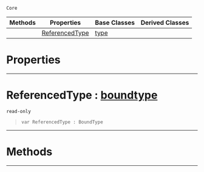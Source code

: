  `Core`

|Methods|Properties|Base Classes|Derived Classes|
|---|---|---|---|
| |[ ReferencedType](https://plasmaengine.github.io/PlasmaDocs/Plasma1/C++/code_reference/lightning_base_types/indirectiontype.markdown#referencedtype-plasma-engi)|[type](https://plasmaengine.github.io/PlasmaDocs/Plasma1/C++/code_reference/lightning_base_types/type.markdown)| |


 #  Properties


---  
 #  ReferencedType : [boundtype](https://plasmaengine.github.io/PlasmaDocs/Plasma1/C++/code_reference/lightning_base_types/boundtype.markdown)

 `read-only`

> 
> ``` lang=cpp, name=Lightning
> var ReferencedType : BoundType


---  
 #  Methods


---  
 

 